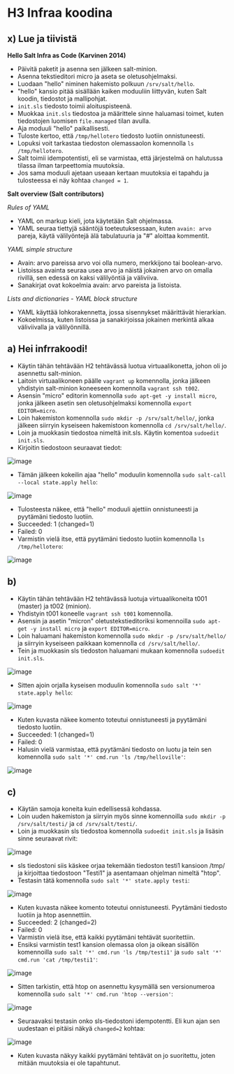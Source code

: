 # H3 Infraa koodina
## x) Lue ja tiivistä
**Hello Salt Infra as Code (Karvinen 2014)**
* Päivitä paketit ja asenna sen jälkeen salt-minion.
* Asenna tekstieditori micro ja aseta se oletusohjelmaksi.
* Luodaan "hello" niminen hakemisto polkuun `/srv/salt/hello`.
* "hello" kansio pitää sisällään kaiken moduuliin liittyvän, kuten Salt koodin, tiedostot ja mallipohjat.
* `init.sls` tiedosto toimii aloituspisteenä.
* Muokkaa `init.sls` tiedostoa ja määrittele sinne haluamasi toimet, kuten tiedostojen luomisen `file.managed` tilan avulla.
* Aja moduuli "hello" paikallisesti.
* Tuloste kertoo, että `/tmp/hellotero` tiedosto luotiin onnistuneesti.
* Lopuksi voit tarkastaa tiedoston olemassaolon komennolla `ls /tmp/hellotero`.
* Salt toimii idempotentisti, eli se varmistaa, että järjestelmä on halutussa tilassa ilman tarpeettomia muutoksia.
* Jos sama moduuli ajetaan useaan kertaan muutoksia ei tapahdu ja tulosteessa ei näy kohtaa `changed = 1`.

**Salt overview (Salt contributors)**

*Rules of YAML*
* YAML on markup kieli, jota käytetään Salt ohjelmassa.
* YAML seuraa tiettyjä sääntöjä toeteutuksessaan, kuten `avain: arvo` pareja, käytä välilyöntejä älä tabulatuuria ja "#" aloittaa kommentit.
  
*YAML simple structure*
* Avain: arvo pareissa arvo voi olla numero, merkkijono tai boolean-arvo.
* Listoissa avainta seuraa usea arvo ja näistä jokainen arvo on omalla rivillä, sen edessä on kaksi välilyöntiä ja väliviiva.
* Sanakirjat ovat kokoelmia avain: arvo pareista ja listoista.
  
*Lists and dictionaries - YAML block structure*
* YAML käyttää lohkorakennetta, jossa sisennykset määrittävät hierarkian.
* Kokoelmissa, kuten listoissa ja sanakirjoissa jokainen merkintä alkaa väliviivalla ja välilyönnillä.

## a) Hei infrrakoodi!
* Käytin tähän tehtävään H2 tehtävässä luotua virtuaalikonetta, johon oli jo asennettu salt-minion.
* Laitoin virtuaalikoneen päälle `vagrant up` komennolla, jonka jälkeen yhdistyin salt-minion koneeseen komennolla `vagrant ssh t002`.
* Asensin "micro" editorin komennolla `sudo apt-get -y install micro`, jonka jälkeen asetin sen oletusohjelmaksi komennolla `export EDITOR=micro`.
* Loin hakemiston komennolla `sudo mkdir -p /srv/salt/hello/`, jonka jälkeen siirryin kyseiseen hakemistoon komennolla `cd /srv/salt/hello/`.
* Loin ja muokkasin tiedostoa nimeltä init.sls. Käytin komentoa `sudoedit init.sls`.
* Kirjoitin tiedostoon seuraavat tiedot:

![image](https://github.com/user-attachments/assets/8a46d56e-43c3-42b8-bf9b-5e5c1a586b49)
* Tämän jälkeen kokeilin ajaa "hello" moduulin komennolla `sudo salt-call --local state.apply hello`:

![image](https://github.com/user-attachments/assets/55cb1c18-1167-4af7-a0e0-742bf48f76ca)
* Tulosteesta näkee, että "hello" moduuli ajettiin onnistuneesti ja pyytämäni tiedosto luotiin.
* Succeeded: 1 (changed=1)
* Failed: 0
* Varmistin vielä itse, että pyytämäni tiedosto luotiin komennolla `ls /tmp/hellotero`:

![image](https://github.com/user-attachments/assets/6b087514-3209-4a0d-a49c-e2fd4e8f56ff)

## b)
* Käytin tähän tehtävään H2 tehtävässä luotuja virtuaalikoneita t001 (master) ja t002 (minion).
* Yhdistyin t001 koneelle `vagrant ssh t001` komennolla.
* Asensin ja asetin "micron" oletustekstieditoriksi komennoilla `sudo apt-get -y install micro` ja `export EDITOR=micro`.
* Loin haluamani hakemiston komennolla `sudo mkdir -p /srv/salt/hello/` ja siirryin kyseiseen paikkaan komennolla `cd /srv/salt/hello/`.
* Tein ja muokkasin sls tiedoston haluamani mukaan komennolla `sudoedit init.sls`.

![image](https://github.com/user-attachments/assets/18c3bad8-a286-49f2-bd64-43d07f09bbc8)

* Sitten ajoin orjalla kyseisen moduulin komennolla `sudo salt '*' state.apply hello`: 

![image](https://github.com/user-attachments/assets/cad93061-639c-405d-87ea-1a5f90853b97)
* Kuten kuvasta näkee komento toteutui onnistuneesti ja pyytämäni tiedosto luotiin.
* Succeeded: 1 (changed=1)
* Failed: 0
* Halusin vielä varmistaa, että pyytämäni tiedosto on luotu ja tein sen komennolla `sudo salt '*' cmd.run 'ls /tmp/helloville'`:

![image](https://github.com/user-attachments/assets/3bd0dd6a-ee98-4799-b777-93990d084df4)

## c)
* Käytän samoja koneita kuin edellisessä kohdassa.
* Loin uuden hakemiston ja siirryin myös sinne komennoilla `sudo mkdir -p /srv/salt/testi/` ja `cd /srv/salt/testi/`.
* Loin ja muokkasin sls tiedostoa komennolla `sudoedit init.sls` ja lisäsin sinne seuraavat rivit:

![image](https://github.com/user-attachments/assets/991fa07a-a9e2-4664-aa67-bbe114fe6612)
* sls tiedostoni siis käskee orjaa tekemään tiedoston testi1 kansioon /tmp/ ja kirjoittaa tiedostoon "Testi1" ja asentamaan ohjelman nimeltä "htop".
* Testasin tätä komennolla `sudo salt '*' state.apply testi`: 

![image](https://github.com/user-attachments/assets/5d23a45f-4112-4479-a7d3-8b1707f8ec63)
* Kuten kuvasta näkee komento toteutui onnistuneesti. Pyytämäni tiedosto luotiin ja htop asennettiin.
* Succeeded: 2 (changed=2)
* Failed: 0
* Varmistin vielä itse, että kaikki pyytämäni tehtävät suoritettiin.
* Ensiksi varmistin test1 kansion olemassa olon ja oikean sisällön komennoilla `sudo salt '*' cmd.run 'ls /tmp/testi1'` ja `sudo salt '*' cmd.run 'cat /tmp/testi1'`:

![image](https://github.com/user-attachments/assets/6381e4f9-eb8c-47f7-afde-b79a57c22ec4)
* Sitten tarkistin, että htop on asennettu kysymällä sen versionumeroa komennolla `sudo salt '*' cmd.run 'htop --version'`:

![image](https://github.com/user-attachments/assets/41a0bbbe-4f67-485e-b4a8-c7f995a325c6)

* Seuraavaksi testasin onko sls-tiedostoni idempotentti. Eli kun ajan sen uudestaan ei pitäisi näkyä `changed=2` kohtaa:


![image](https://github.com/user-attachments/assets/034362fc-b078-4390-af5b-d4f500afdd03)

* Kuten kuvasta näkyy kaikki pyytämäni tehtävät on jo suoritettu, joten mitään muutoksia ei ole tapahtunut.
